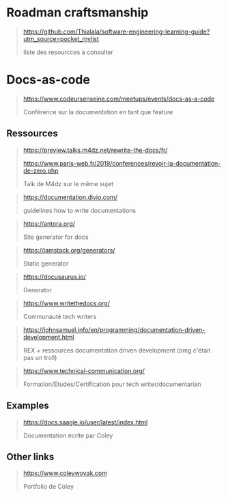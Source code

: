 # Roadman craftsmanship

> <https://github.com/Thialala/software-engineering-learning-guide?utm_source=pocket_mylist>
>
> liste des resourcces à consulter


# Docs-as-code

> <https://www.codeursenseine.com/meetups/events/docs-as-a-code>
> 
> Conférence sur la documentation en tant que feature

## Ressources

> <https://preview.talks.m4dz.net/rewrite-the-docs/fr/> 
> 
> <https://www.paris-web.fr/2019/conferences/revoir-la-documentation-de-zero.php>
> 
> Talk de M4dz sur le même sujet


> <https://documentation.divio.com/>
> 
> guidelines how to write documentations

> <https://antora.org/>
> 
> Site generator for docs

> <https://jamstack.org/generators/>
> 
> Static generator

> <https://docusaurus.io/>
> 
> Generator

> <https://www.writethedocs.org/>
> 
> Communauté tech writers

> <https://johnsamuel.info/en/programming/documentation-driven-development.html>
> 
> REX + ressources documentation driven development (omg c'était pas un troll)

> <https://www.technical-communication.org/>
> 
> Formation/Etudes/Certification pour tech writer/documentarian

## Examples

> <https://docs.saagie.io/user/latest/index.html>
>
> Documentation écrite par Coley

## Other links

> <https://www.coleywoyak.com>
>
> Portfolio de Coley
